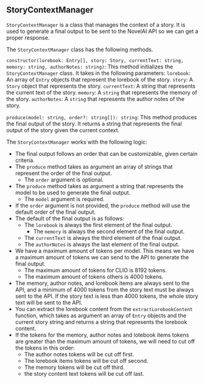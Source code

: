 ## StoryContextManager

`StoryContextManager` is a class that manages the context of a story. It is used to generate a final output to be sent to the NovelAI API so we can get a proper response.

The `StoryContextManager` class has the following methods.

`constructor(lorebook: Entry[], story: Story, currentText: string, memory: string, authorNotes: string)`: This method initializes the `StoryContextManager` class. It takes in the following parameters:
  `lorebook`: An array of `Entry` objects that represent the lorebook of the story.
  `story`: A `Story` object that represents the story.
  `currentText`: A string that represents the current text of the story.
  `memory`: A `string` that represents the memory of the story.
  `authorNotes`: A `string` that represents the author notes of the story.

`produce(model: string, order?: string[]): string`: This method produces the final output of the story. It returns a string that represents the final output of the story given the current context.

The `StoryContextManager` works with the following logic:
- The final output follows an order that can be customizable, given certain criteria.
- The `produce` method takes as argument an array of strings that represent the order of the final output.
  - The `order` argument is optional.
- The `produce` method takes as argument a string that represents the model to be used to generate the final output.
  - The `model` argument is required.
- If the `order` argument is not provided, the `produce` method will use the default order of the final output.
- The default of the final output is as follows:
  - The `lorebook` is always the first element of the final output.
    - The `memory` is always the second element of the final output.
  - The `currentText` is always the third element of the final output.
  - The `authorNotes` is always the last element of the final output.
- We have a maximum amount of tokens per model. This means we have a maximum amount of tokens we can send to the API to generate the final output.
  - The maximum amount of tokens for CLIO is 8192 tokens.
  - The maximum amount of tokens others is 4000 tokens.
- The memory, author notes, and lorebook items are always sent to the API, and a minimum of 4000 tokens from the story text must be always sent to the API. If the story text is less than 4000 tokens, the whole story text will be sent to the API.
- You can extract the lorebook content from the `extractLorebookContent` function, which takes as argument an array of `Entry` objects and the current story string and returns a string that represents the lorebook content.
- If the tokens for the memory, author notes and lotebook items tokens are greater than the maximum amount of tokens, we will need to cut off the tokens in this order:
  - The author notes tokens will be cut off first.
  - The lorebook items tokens will be cut off second.
  - The memory tokens will be cut off third.
  - the story content text tokens will be cut off last.